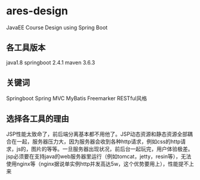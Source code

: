 # ares-design

JavaEE Course Design using Spring Boot

## 各工具版本

java1.8
springboot 2.4.1
maven 3.6.3



## 关键词

Springboot
Spring MVC
MyBatis
Freemarker
RESTful风格

## 选择各工具的理由

JSP性能太致命了，前后端分离基本都不用他了。JSP动态资源和静态资源全部耦合在一起，服务器压力大，因为服务器会收到各种http请求，例如css的http请求，js的，图片的等等。一旦服务器出现状况，前后台一起玩完，用户体验极差。jsp必须要在支持java的web服务器里运行（例如tomcat，jetty，resin等），无法使用nginx等（nginx据说单实例http并发高达5w，这个优势要用上），性能提不上来